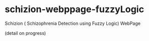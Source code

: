 # schizion-webppage-fuzzyLogic
Schizion ( Schizophrenia Detection using Fuzzy Logic) WebPage

(detail on progress)
